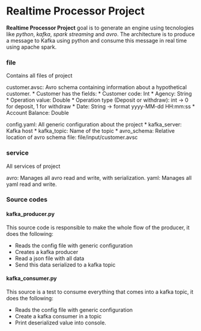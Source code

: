 # Realtime Processor Project
**Realtime Processor Project** goal is to generate an engine using tecnologies like _python_, _kafka_, _spark streaming_ and _avro_. The architecture is to produce a message to Kafka using python and consume this message in real time using apache spark.

### file
Contains all files of project

customer.avsc: Avro schema containing information about a hypothetical customer.
    * Customer has the fields:
        * Customer code: Int 
        * Agency: String
        * Operation value: Double 
        * Operation type (Deposit or withdraw): int -> 0 for deposit, 1 for withdraw
        * Date: String -> format yyyy-MM-dd HH:mm:ss
        * Account Balance: Double

config.yaml: All generic configuration about the project
    * kafka_server: Kafka host
    * kafka_topic: Name of the topic
    * avro_schema: Relative location of avro schema file: file/input/customer.avsc

### service
All services of project

avro: Manages all avro read and write, with serialization.
yaml: Manages all yaml read and write.

### Source codes
#### kafka_producer.py
This source code is responsible to make the whole flow of the producer, it does the following:
* Reads the config file with generic configuration
* Creates a kafka producer
* Read a json file with all data
* Send this data serialized to a kafka topic

#### kafka_consumer.py
This source is a test to consume everything that comes into a kafka topic, it does the following:
* Reads the config file with generic configuration
* Create a kafka consumer in a topic
* Print deserialized value into console.




